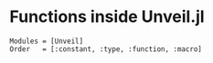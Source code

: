 # Functions inside Unveil.jl
```@index
Modules = [Unveil]
Order   = [:constant, :type, :function, :macro]
```



